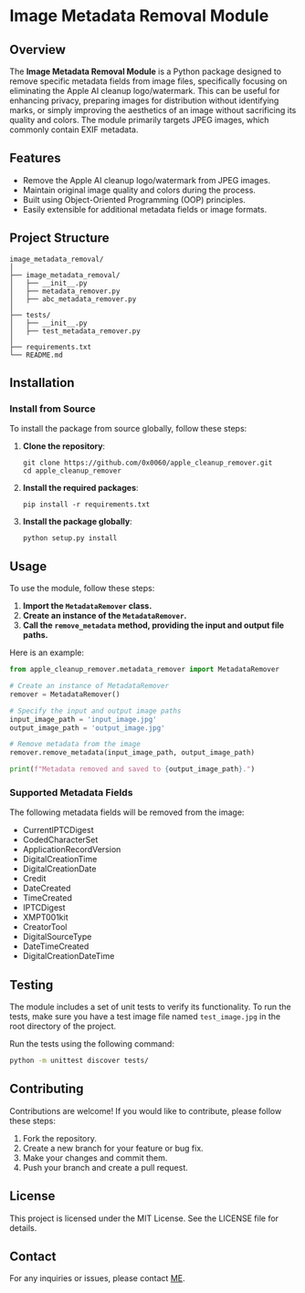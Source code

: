 # Image Metadata Removal Module

## Overview

The **Image Metadata Removal Module** is a Python package designed to remove specific metadata fields from image files, specifically focusing on eliminating the Apple AI cleanup logo/watermark. This can be useful for enhancing privacy, preparing images for distribution without identifying marks, or simply improving the aesthetics of an image without sacrificing its quality and colors. The module primarily targets JPEG images, which commonly contain EXIF metadata.

## Features

- Remove the Apple AI cleanup logo/watermark from JPEG images.
- Maintain original image quality and colors during the process.
- Built using Object-Oriented Programming (OOP) principles.
- Easily extensible for additional metadata fields or image formats.

## Project Structure

```
image_metadata_removal/
│
├── image_metadata_removal/
│   ├── __init__.py
│   ├── metadata_remover.py
│   ├── abc_metadata_remover.py
│
├── tests/
│   ├── __init__.py
│   ├── test_metadata_remover.py
│
├── requirements.txt
└── README.md
```

## Installation

### Install from Source

To install the package from source globally, follow these steps:

1. **Clone the repository**:
   ```
   git clone https://github.com/0x0060/apple_cleanup_remover.git
   cd apple_cleanup_remover
   ```

2. **Install the required packages**:
   ```
   pip install -r requirements.txt
   ```

3. **Install the package globally**:
   ```
   python setup.py install
   ```


## Usage

To use the module, follow these steps:

1. **Import the `MetadataRemover` class.**
2. **Create an instance of the `MetadataRemover`.**
3. **Call the `remove_metadata` method, providing the input and output file paths.**

Here is an example:

```py
from apple_cleanup_remover.metadata_remover import MetadataRemover

# Create an instance of MetadataRemover
remover = MetadataRemover()

# Specify the input and output image paths
input_image_path = 'input_image.jpg'
output_image_path = 'output_image.jpg'

# Remove metadata from the image
remover.remove_metadata(input_image_path, output_image_path)

print(f"Metadata removed and saved to {output_image_path}.")
```

### Supported Metadata Fields

The following metadata fields will be removed from the image:

- CurrentlPTCDigest
- CodedCharacterSet
- ApplicationRecordVersion
- DigitalCreationTime
- DigitalCreationDate
- Credit
- DateCreated
- TimeCreated
- IPTCDigest
- XMPT001kit
- CreatorTool
- DigitalSourceType
- DateTimeCreated
- DigitalCreationDateTime

## Testing

The module includes a set of unit tests to verify its functionality. To run the tests, make sure you have a test image file named `test_image.jpg` in the root directory of the project.

Run the tests using the following command:

```bash
python -m unittest discover tests/
```

## Contributing

Contributions are welcome! If you would like to contribute, please follow these steps:

1. Fork the repository.
2. Create a new branch for your feature or bug fix.
3. Make your changes and commit them.
4. Push your branch and create a pull request.

## License

This project is licensed under the MIT License. See the LICENSE file for details.

## Contact

For any inquiries or issues, please contact [ME](https://0x0060.dev/contact/).

